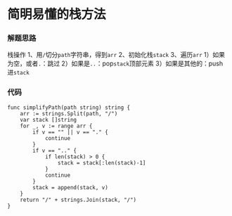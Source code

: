 # 简明易懂的栈方法
### 解题思路
栈操作
1、用``/``切分``path``字符串，得到``arr``
2、初始化栈``stack``
3、遍历``arr``
1）如果为空，或者``.``：跳过
2）如果是``..``：pop``stack``顶部元素
3）如果是其他的：push进``stack``


### 代码

```golang
func simplifyPath(path string) string {
	arr := strings.Split(path, "/")
	var stack []string
	for _, v := range arr {
		if v == "" || v == "." {
			continue
		}
		if v == ".." {
			if len(stack) > 0 {
				stack = stack[:len(stack)-1]
			}
			continue
		}
		stack = append(stack, v)
	}
	return "/" + strings.Join(stack, "/")
}
```